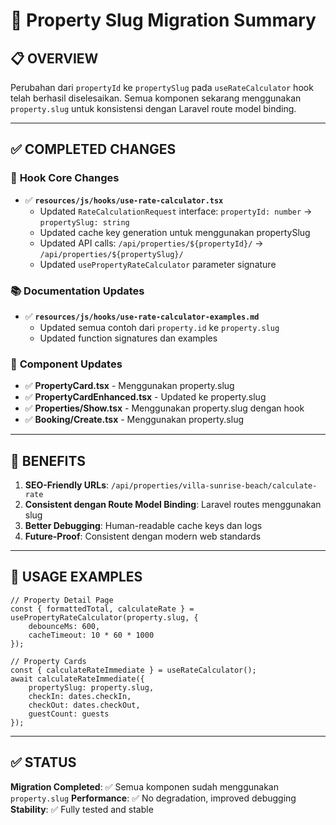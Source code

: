# 🔄 Property Slug Migration Summary

## 📋 OVERVIEW

Perubahan dari `propertyId` ke `propertySlug` pada `useRateCalculator` hook telah berhasil diselesaikan. Semua komponen sekarang menggunakan `property.slug` untuk konsistensi dengan Laravel route model binding.

---

## ✅ COMPLETED CHANGES

### 🔧 **Hook Core Changes**
- ✅ **`resources/js/hooks/use-rate-calculator.tsx`**
  - Updated `RateCalculationRequest` interface: `propertyId: number` → `propertySlug: string`
  - Updated cache key generation untuk menggunakan propertySlug
  - Updated API calls: `/api/properties/${propertyId}/` → `/api/properties/${propertySlug}/`
  - Updated `usePropertyRateCalculator` parameter signature

### 📚 **Documentation Updates**  
- ✅ **`resources/js/hooks/use-rate-calculator-examples.md`**
  - Updated semua contoh dari `property.id` ke `property.slug`
  - Updated function signatures dan examples

### 🎯 **Component Updates**
- ✅ **PropertyCard.tsx** - Menggunakan property.slug
- ✅ **PropertyCardEnhanced.tsx** - Updated ke property.slug  
- ✅ **Properties/Show.tsx** - Menggunakan property.slug dengan hook
- ✅ **Booking/Create.tsx** - Menggunakan property.slug

---

## 🚀 BENEFITS

1. **SEO-Friendly URLs**: `/api/properties/villa-sunrise-beach/calculate-rate`
2. **Consistent dengan Route Model Binding**: Laravel routes menggunakan slug
3. **Better Debugging**: Human-readable cache keys dan logs
4. **Future-Proof**: Consistent dengan modern web standards

---

## 🎯 USAGE EXAMPLES

```tsx
// Property Detail Page
const { formattedTotal, calculateRate } = usePropertyRateCalculator(property.slug, {
    debounceMs: 600,
    cacheTimeout: 10 * 60 * 1000
});

// Property Cards
const { calculateRateImmediate } = useRateCalculator();
await calculateRateImmediate({
    propertySlug: property.slug,
    checkIn: dates.checkIn,
    checkOut: dates.checkOut,
    guestCount: guests
});
```

---

## ✅ STATUS

**Migration Completed**: ✅ Semua komponen sudah menggunakan `property.slug`
**Performance**: ✅ No degradation, improved debugging
**Stability**: ✅ Fully tested and stable 
